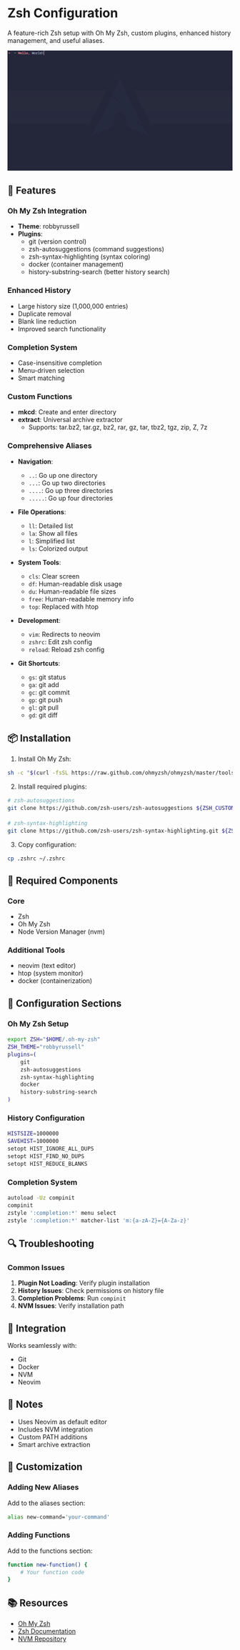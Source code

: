 # Zsh Configuration

A feature-rich Zsh setup with Oh My Zsh, custom plugins, enhanced history management, and useful aliases.

![Theme Preview](/.github/resources/machines/linux/arch/zsh/zsh.png)

## 🎨 Features

### Oh My Zsh Integration
- **Theme**: robbyrussell
- **Plugins**:
  - git (version control)
  - zsh-autosuggestions (command suggestions)
  - zsh-syntax-highlighting (syntax coloring)
  - docker (container management)
  - history-substring-search (better history search)

### Enhanced History
- Large history size (1,000,000 entries)
- Duplicate removal
- Blank line reduction
- Improved search functionality

### Completion System
- Case-insensitive completion
- Menu-driven selection
- Smart matching

### Custom Functions
- **mkcd**: Create and enter directory
- **extract**: Universal archive extractor
  - Supports: tar.bz2, tar.gz, bz2, rar, gz, tar, tbz2, tgz, zip, Z, 7z

### Comprehensive Aliases
- **Navigation**:
  - `..`: Go up one directory
  - `...`: Go up two directories
  - `....`: Go up three directories
  - `.....`: Go up four directories

- **File Operations**:
  - `ll`: Detailed list
  - `la`: Show all files
  - `l`: Simplified list
  - `ls`: Colorized output

- **System Tools**:
  - `cls`: Clear screen
  - `df`: Human-readable disk usage
  - `du`: Human-readable file sizes
  - `free`: Human-readable memory info
  - `top`: Replaced with htop

- **Development**:
  - `vim`: Redirects to neovim
  - `zshrc`: Edit zsh config
  - `reload`: Reload zsh config

- **Git Shortcuts**:
  - `gs`: git status
  - `ga`: git add
  - `gc`: git commit
  - `gp`: git push
  - `gl`: git pull
  - `gd`: git diff

## 📦 Installation

1. Install Oh My Zsh:
```bash
sh -c "$(curl -fsSL https://raw.github.com/ohmyzsh/ohmyzsh/master/tools/install.sh)"
```

2. Install required plugins:
```bash
# zsh-autosuggestions
git clone https://github.com/zsh-users/zsh-autosuggestions ${ZSH_CUSTOM:-~/.oh-my-zsh/custom}/plugins/zsh-autosuggestions

# zsh-syntax-highlighting
git clone https://github.com/zsh-users/zsh-syntax-highlighting.git ${ZSH_CUSTOM:-~/.oh-my-zsh/custom}/plugins/zsh-syntax-highlighting
```

3. Copy configuration:
```bash
cp .zshrc ~/.zshrc
```

## 🔧 Required Components

### Core
- Zsh
- Oh My Zsh
- Node Version Manager (nvm)

### Additional Tools
- neovim (text editor)
- htop (system monitor)
- docker (containerization)

## 🎯 Configuration Sections

### Oh My Zsh Setup
```bash
export ZSH="$HOME/.oh-my-zsh"
ZSH_THEME="robbyrussell"
plugins=(
    git
    zsh-autosuggestions
    zsh-syntax-highlighting
    docker
    history-substring-search
)
```

### History Configuration
```bash
HISTSIZE=1000000
SAVEHIST=1000000
setopt HIST_IGNORE_ALL_DUPS
setopt HIST_FIND_NO_DUPS
setopt HIST_REDUCE_BLANKS
```

### Completion System
```bash
autoload -Uz compinit
compinit
zstyle ':completion:*' menu select
zstyle ':completion:*' matcher-list 'm:{a-zA-Z}={A-Za-z}'
```

## 🔍 Troubleshooting

### Common Issues
1. **Plugin Not Loading**: Verify plugin installation
2. **History Issues**: Check permissions on history file
3. **Completion Problems**: Run `compinit`
4. **NVM Issues**: Verify installation path

## 🤝 Integration

Works seamlessly with:
- Git
- Docker
- NVM
- Neovim

## 📝 Notes

- Uses Neovim as default editor
- Includes NVM integration
- Custom PATH additions
- Smart archive extraction

## 🎨 Customization

### Adding New Aliases
Add to the aliases section:
```bash
alias new-command='your-command'
```

### Adding Functions
Add to the functions section:
```bash
function new-function() {
    # Your function code
}
```

## 📚 Resources

- [Oh My Zsh](https://ohmyz.sh/)
- [Zsh Documentation](http://zsh.sourceforge.net/Doc/)
- [NVM Repository](https://github.com/nvm-sh/nvm) 